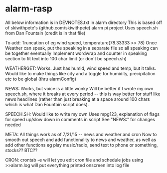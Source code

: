 # alarm-rasp
All below information is in DEVNOTES.txt in alarm directory
This is based off of skiwithpete's (github.com/skiwithpete) alarm pi project
Uses speech.sh from Dan Fountain (credit is in that file)



To add:
	Truncation of eg wind speed, temperature(78.33333 >> 78)
    	Once Weather can speak, put the speaking in a separate file so all 
speaking can be together eventually
    	Implement wordwrap and counter in speaking section to fit text into 
100 char limit (or don't bc speech.sh)

WEATHERGET:
	Works. 
	Just has humid, wind speed and temp, but it talks. 
	Would like to make things like city and a toggle for humidity, 
precipitation etc to be global (thru alarmConfig)

NEWS:
	Works, but voice is a little wonky
	Will be better if I wrote my own speech.sh, where it breaks at every
period -- this is way better for stuff like news headlines (rather than
just breaking at a space around 100 chars which is what Dan Fountain script
does).

SPEECH.SH:
	Would like to write my own
	Uses mpg123, explanation of flags for speed up/slow down in comments in script
	See "NEWS:" for changes needed

META:
	All things work as of 7/21/15 -- news and weather and cron
	Now to smooth out speech and add functionality to news and weather, as well as add other functions eg 
play music/radio, send text to phone or something, stocks?? BTC??

CRON:
	crontab -e will let you edit cron file and schedule jobs
	using >>alarm.log will put everything printed onscreen into log file
